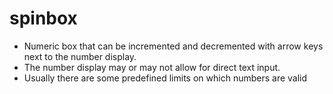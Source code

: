 # spinbox
- Numeric box that can be incremented and decremented with arrow keys next to the number display. 
- The number display may or may not allow for direct text input. 
- Usually there are some predefined limits on which numbers are valid
